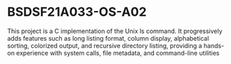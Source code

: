 # BSDSF21A033-OS-A02
This project is a C implementation of the Unix ls command. It progressively adds features such as long listing format, column display, alphabetical sorting, colorized output, and recursive directory listing, providing a hands-on experience with system calls, file metadata, and command-line utilities
